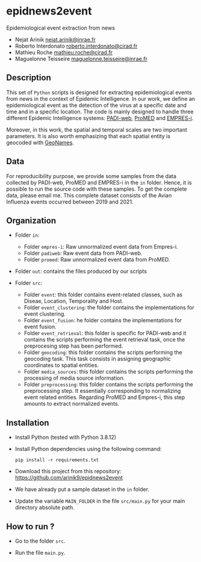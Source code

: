 # epidnews2event
Epidemiological event extraction from news

* Nejat Arinik [nejat.arinik@inrae.fr](mailto:nejat.arinik@inrae.fr)
* Roberto Interdonato [roberto.interdonato@cirad.fr](mailto:roberto.interdonato@cirad.fr)
* Mathieu Roche [mathieu.roche@cirad.fr](mailto:mathieu.roche@cirad.fr)
* Maguelonne Teisseire [maguelonne.teisseire@inrae.fr](mailto:maguelonne.teisseire@inrae.fr)


## Description

This set of `Python` scripts is designed for extracting epidemiological events from news in the context of Epidemic Intelligence. In our work, we define an epidemiological event as the detection of the virus at a specific date and time and in a specific location. The code is mainly designed to handle three different Epidemic Intelligence systems: [PADI-web](https://padi-web.cirad.fr), [ProMED](https://promedmail.org/) and [EMPRES-i](https://empres-i.apps.fao.org).

Moreover, in this work, the spatial and temporal scales are two important parameters. It is also worth emphasizing that each spatial entity is geocoded with [GeoNames](https://www.geonames.org/).


## Data

For reproducibility purpose, we provide some samples from the data collected by PADI-web, ProMED and EMPRES-i in the `in` folder. Hence, it is possible to run the source code with these samples. To get the complete data, please email me. This complete dataset consists of the Avian Influenza events occurred between 2019 and 2021.


## Organization

* Folder `in`:

  * Folder `empres-i`: Raw unnormalized event data from Empres-i.
  * Folder `padiweb`: Raw event data from PADI-web.
  * Folder `promed`: Raw unnormalized event data from ProMED.

* Folder `out`: contains the files produced by our scripts

* Folder `src`: 

  * Folder `event`: this folder contains event-related classes, such as Diseae, Location, Temporality and Host.
  * Folder `event_clustering`: the folder contains the implementations for event clustering.
  * Folder `event_fusion`: he folder contains the implementations for event fusion.
  * Folder `event_retrieval`: this folder is specific for PADI-web and it contains the scripts performing the event retrieval task, once the preprocesing step has been performed.
  * Folder `geocoding`: this folder contains the scripts performing the geocoding task. This task consists in assigning geographic coordinates to spatial entities.
  * Folder `media_sources`: this folder contains the scripts performing the processing of media source information.
  * Folder `preprocessing`: this folder contains the scripts performing the preprocessing step. It essentially corresponding to normalizing event related entities. Regarding ProMED and Empres-i, this step amounts to extract normalized events.


## Installation

* Install Python (tested with Python 3.8.12)

* Install Python dependencies using the following command:

  ```
  pip install -r requirements.txt
  ```
* Download this project from this repository: https://github.com/arinik9/epidnews2event

* We have already put a sample dataset in the `in` folder. 
  
* Update the variable `MAIN_FOLDER` in the file `src/main.py` for your main directory absolute path.


## How to run ?

* Go to the folder `src`.

* Run the file `main.py`.


